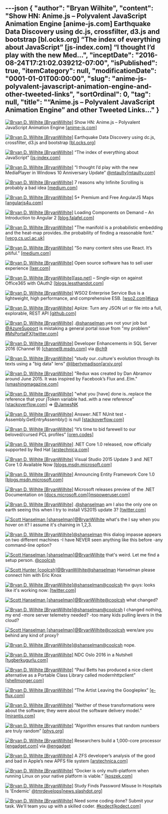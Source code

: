 ---json
{
  "author": "Bryan Wilhite",
  "content": "Show HN: Anime.js – Polyvalent JavaScript Animation Engine [anime-js.com] Earthquake Data Discovery using dc.js, crossfilter, d3.js and bootstrap [bl.ocks.org] “The index of everything about JavaScript” [js-index.com] “I thought I’d play with the new Med...",
  "inceptDate": "2016-08-24T17:21:02.039212-07:00",
  "isPublished": true,
  "itemCategory": null,
  "modificationDate": "0001-01-01T00:00:00",
  "slug": "anime-js-polyvalent-javascript-animation-engine-and-other-tweeted-links",
  "sortOrdinal": 0,
  "tag": null,
  "title": "“Anime.js – Polyvalent JavaScript Animation Engine” and other Tweeted Links…"
}
---

[<img alt="Bryan D. Wilhite [BryanWilhite]" src="https://songhay.blob.core.windows.net/shared-social-twitter/BryanWilhite.jpeg">](http://t.co/UNdqV0Z1zz "Bryan D. Wilhite [BryanWilhite]") Show HN: Anime.js – Polyvalent JavaScript Animation Engine [[anime-js.com]](http://anime-js.com/)

[<img alt="Bryan D. Wilhite [BryanWilhite]" src="https://songhay.blob.core.windows.net/shared-social-twitter/BryanWilhite.jpeg">](http://t.co/UNdqV0Z1zz "Bryan D. Wilhite [BryanWilhite]") Earthquake Data Discovery using dc.js, crossfilter, d3.js and bootstrap [[bl.ocks.org]](https://bl.ocks.org/d3noob/6077996)

[<img alt="Bryan D. Wilhite [BryanWilhite]" src="https://songhay.blob.core.windows.net/shared-social-twitter/BryanWilhite.jpeg">](http://t.co/UNdqV0Z1zz "Bryan D. Wilhite [BryanWilhite]") “The index of everything about JavaScript” [[js-index.com]](http://js-index.com/)

[<img alt="Bryan D. Wilhite [BryanWilhite]" src="https://songhay.blob.core.windows.net/shared-social-twitter/BryanWilhite.jpeg">](http://t.co/UNdqV0Z1zz "Bryan D. Wilhite [BryanWilhite]") “I thought I’d play with the new MediaPlayer in Windows 10 Anniversary Update” [@mtaulty](http://twitter.com/mtaulty)[[mtaulty.com]](https://mtaulty.com/2016/06/23/windows-10-anniversary-update-fun-with-composition-and-video/)

[<img alt="Bryan D. Wilhite [BryanWilhite]" src="https://songhay.blob.core.windows.net/shared-social-twitter/BryanWilhite.jpeg">](http://t.co/UNdqV0Z1zz "Bryan D. Wilhite [BryanWilhite]") 7 reasons why Infinite Scrolling is probably a bad idea [[medium.com]](https://medium.com/simple-human/7-reasons-why-infinite-scrolling-is-probably-a-bad-idea-a0139e13c96b)

[<img alt="Bryan D. Wilhite [BryanWilhite]" src="https://songhay.blob.core.windows.net/shared-social-twitter/BryanWilhite.jpeg">](http://t.co/UNdqV0Z1zz "Bryan D. Wilhite [BryanWilhite]") 5+ Premium and Free AngularJS Maps [[angularjs4u.com]](http://www.angularjs4u.com/premium/5-premium-free-angularjs-maps/)

[<img alt="Bryan D. Wilhite [BryanWilhite]" src="https://songhay.blob.core.windows.net/shared-social-twitter/BryanWilhite.jpeg">](http://t.co/UNdqV0Z1zz "Bryan D. Wilhite [BryanWilhite]") Loading Components on Demand – An Introduction to Angular 2 [[blog.falafel.com]](http://blog.falafel.com/loading-components-demand-introduction-angular-2/)

[<img alt="Bryan D. Wilhite [BryanWilhite]" src="https://songhay.blob.core.windows.net/shared-social-twitter/BryanWilhite.jpeg">](http://t.co/UNdqV0Z1zz "Bryan D. Wilhite [BryanWilhite]") "The manifold is a probabilistic embedding and the heat-map provides..the probability of finding a reasonable font." [[vecg.cs.ucl.ac.uk]](http://vecg.cs.ucl.ac.uk/Projects/projects_fonts/projects_fonts.html)

[<img alt="Bryan D. Wilhite [BryanWilhite]" src="https://songhay.blob.core.windows.net/shared-social-twitter/BryanWilhite.jpeg">](http://t.co/UNdqV0Z1zz "Bryan D. Wilhite [BryanWilhite]") “So many content sites use React. It’s pitiful.” [[medium.com]](https://medium.com/@wob/the-sad-state-of-web-development-1603a861d29f)

[<img alt="Bryan D. Wilhite [BryanWilhite]" src="https://songhay.blob.core.windows.net/shared-social-twitter/BryanWilhite.jpeg">](http://t.co/UNdqV0Z1zz "Bryan D. Wilhite [BryanWilhite]") Open source software has to sell user experience [[lxer.com]](http://lxer.com/module/newswire/ext_link.php?rid=231092)

[<img alt="Bryan D. Wilhite [BryanWilhite]" src="https://songhay.blob.core.windows.net/shared-social-twitter/BryanWilhite.jpeg">](http://t.co/UNdqV0Z1zz "Bryan D. Wilhite [BryanWilhite]")[[asp.net]](http://ASP.Net) – Single-sign on against Office365 with OAuth2 [[blogs.lessthandot.com]](http://blogs.lessthandot.com/index.php/webdev/serverprogramming/aspnet/asp-net-single-sign-on-against-office365-with-oauth2/)

[<img alt="Bryan D. Wilhite [BryanWilhite]" src="https://songhay.blob.core.windows.net/shared-social-twitter/BryanWilhite.jpeg">](http://t.co/UNdqV0Z1zz "Bryan D. Wilhite [BryanWilhite]") WSO2 Enterprise Service Bus is a lightweight, high performance, and comprehensive ESB. [[wso2.com]](http://wso2.com/products/enterprise-service-bus/?gclid=CLGwrOS0v80CFU6BfgodQvIFJA)[#java](http://twitter.com/search?q=%23java)

[<img alt="Bryan D. Wilhite [BryanWilhite]" src="https://songhay.blob.core.windows.net/shared-social-twitter/BryanWilhite.jpeg">](http://t.co/UNdqV0Z1zz "Bryan D. Wilhite [BryanWilhite]") Apiize: Turn any JSON url or file into a full, explorable, REST API [[github.com]](https://github.com/lambda2/apiize)

[<img alt="Bryan D. Wilhite [BryanWilhite]" src="https://songhay.blob.core.windows.net/shared-social-twitter/BryanWilhite.jpeg">](http://t.co/UNdqV0Z1zz "Bryan D. Wilhite [BryanWilhite]") .[@shanselman](http://twitter.com/shanselman).yes not your job but [@AzureSupport](http://twitter.com/AzureSupport) is mistaking a general portal issue from "my problem" [#MsPortalFX](http://twitter.com/search?q=%23MsPortalFX)[[twitter.com]](http://twitter.com/BryanWilhite/status/747612241269129216/photo/1)

[<img alt="Bryan D. Wilhite [BryanWilhite]" src="https://songhay.blob.core.windows.net/shared-social-twitter/BryanWilhite.jpeg">](http://t.co/UNdqV0Z1zz "Bryan D. Wilhite [BryanWilhite]") Developer Enhancements in SQL Server 2016 (Channel 9) [[channel9.msdn.com]](https://channel9.msdn.com/Blogs/SQL-Server-2016-Training-Kit/SQL-Server-2016-Developer-Enhancements) via [@ch9](http://twitter.com/ch9)

[<img alt="Bryan D. Wilhite [BryanWilhite]" src="https://songhay.blob.core.windows.net/shared-social-twitter/BryanWilhite.jpeg">](http://t.co/UNdqV0Z1zz "Bryan D. Wilhite [BryanWilhite]") “study our..culture's evolution through its texts using a "big data" lens” [@libertymadison](http://twitter.com/libertymadison)[[arxiv.org]](http://arxiv.org/abs/1606.07772)

[<img alt="Bryan D. Wilhite [BryanWilhite]" src="https://songhay.blob.core.windows.net/shared-social-twitter/BryanWilhite.jpeg">](http://t.co/UNdqV0Z1zz "Bryan D. Wilhite [BryanWilhite]") "Redux was created by Dan Abramov around June 2015. It was inspired by Facebook’s Flux and..Elm." [[smashingmagazine.com]](https://www.smashingmagazine.com/2016/06/an-introduction-to-redux/)

[<img alt="Bryan D. Wilhite [BryanWilhite]" src="https://songhay.blob.core.windows.net/shared-social-twitter/BryanWilhite.jpeg">](http://t.co/UNdqV0Z1zz "Bryan D. Wilhite [BryanWilhite]") "what you [have] done is..replace the reference that your jToken variable had..with a new reference" [[stackoverflow.com]](http://stackoverflow.com/a/38016317/22944?stw=2) =&gt; [@JamesNK](http://twitter.com/JamesNK)

[<img alt="Bryan D. Wilhite [BryanWilhite]" src="https://songhay.blob.core.windows.net/shared-social-twitter/BryanWilhite.jpeg">](http://t.co/UNdqV0Z1zz "Bryan D. Wilhite [BryanWilhite]") Answer:.NET NUnit test - Assembly.GetEntryAssembly() is null [[stackoverflow.com]](http://stackoverflow.com/a/21888521/22944?stw=2)

[<img alt="Bryan D. Wilhite [BryanWilhite]" src="https://songhay.blob.core.windows.net/shared-social-twitter/BryanWilhite.jpeg">](http://t.co/UNdqV0Z1zz "Bryan D. Wilhite [BryanWilhite]") “it’s time to bid farewell to our beloved/cursed PCL profiles” [[oren.codes]](https://oren.codes/2016/06/23/portable-is-dead-long-live-netstandard/)

[<img alt="Bryan D. Wilhite [BryanWilhite]" src="https://songhay.blob.core.windows.net/shared-social-twitter/BryanWilhite.jpeg">](http://t.co/UNdqV0Z1zz "Bryan D. Wilhite [BryanWilhite]") .NET Core 1.0 released, now officially supported by Red Hat [[arstechnica.com]](http://arstechnica.com/information-technology/2016/06/net-core-1-0-released-now-officially-supported-by-red-hat/)

[<img alt="Bryan D. Wilhite [BryanWilhite]" src="https://songhay.blob.core.windows.net/shared-social-twitter/BryanWilhite.jpeg">](http://t.co/UNdqV0Z1zz "Bryan D. Wilhite [BryanWilhite]") Visual Studio 2015 Update 3 and .NET Core 1.0 Available Now [[blogs.msdn.microsoft.com]](https://blogs.msdn.microsoft.com/visualstudio/2016/06/27/visual-studio-2015-update-3-and-net-core-1-0-available-now/)

[<img alt="Bryan D. Wilhite [BryanWilhite]" src="https://songhay.blob.core.windows.net/shared-social-twitter/BryanWilhite.jpeg">](http://t.co/UNdqV0Z1zz "Bryan D. Wilhite [BryanWilhite]") Announcing Entity Framework Core 1.0 [[blogs.msdn.microsoft.com]](https://blogs.msdn.microsoft.com/dotnet/2016/06/27/entity-framework-core-1-0-0-available/)

[<img alt="Bryan D. Wilhite [BryanWilhite]" src="https://songhay.blob.core.windows.net/shared-social-twitter/BryanWilhite.jpeg">](http://t.co/UNdqV0Z1zz "Bryan D. Wilhite [BryanWilhite]") Microsoft releases preview of the .NET Documentation on [[docs.microsoft.com]](http://docs.microsoft.com)[[mspoweruser.com]](http://mspoweruser.com/microsoft-releases-preview-net-documentation-docs-microsoft-com/)

[<img alt="Bryan D. Wilhite [BryanWilhite]" src="https://songhay.blob.core.windows.net/shared-social-twitter/BryanWilhite.jpeg">](http://t.co/UNdqV0Z1zz "Bryan D. Wilhite [BryanWilhite]") .[@shanselman](http://twitter.com/shanselman) am I also the only one on earth seeing this when I try to install VS2015 update 3? [[twitter.com]](http://twitter.com/BryanWilhite/status/747878475185299456/photo/1)

[<img alt="Scott Hanselman [shanselman]" src="https://songhay.blob.core.windows.net/shared-social-twitter/shanselman.jpeg">](https://t.co/KWE5X1BBOh "Scott Hanselman [shanselman]")[@BryanWilhite](http://twitter.com/BryanWilhite) what's the I say when you hover on it? I assume it's chaining in 1,2,3. 

[<img alt="Bryan D. Wilhite [BryanWilhite]" src="https://songhay.blob.core.windows.net/shared-social-twitter/BryanWilhite.jpeg">](http://t.co/UNdqV0Z1zz "Bryan D. Wilhite [BryanWilhite]")[@shanselman](http://twitter.com/shanselman) this dialog impasse appears on two different machines -I have NEVER seen anything like this before -any command-line option? 

[<img alt="Scott Hanselman [shanselman]" src="https://songhay.blob.core.windows.net/shared-social-twitter/shanselman.jpeg">](https://t.co/KWE5X1BBOh "Scott Hanselman [shanselman]")[@BryanWilhite](http://twitter.com/BryanWilhite) that's weird. Let me find a setup person. [@coolcsh](http://twitter.com/coolcsh)

[<img alt="Scott Hunter [coolcsh]" src="https://songhay.blob.core.windows.net/shared-social-twitter/coolcsh.jpg">](https://t.co/EfVIf2O1zT "Scott Hunter [coolcsh]")[@BryanWilhite](http://twitter.com/BryanWilhite)[@shanselman](http://twitter.com/shanselman) Hanselman please connect him with Eric Knox 

[<img alt="Bryan D. Wilhite [BryanWilhite]" src="https://songhay.blob.core.windows.net/shared-social-twitter/BryanWilhite.jpeg">](http://t.co/UNdqV0Z1zz "Bryan D. Wilhite [BryanWilhite]")[@shanselman](http://twitter.com/shanselman)[@coolcsh](http://twitter.com/coolcsh) thx guys: looks like it's working now: [[twitter.com]](http://twitter.com/BryanWilhite/status/747997332533182464/photo/1)

[<img alt="Scott Hanselman [shanselman]" src="https://songhay.blob.core.windows.net/shared-social-twitter/shanselman.jpeg">](https://t.co/KWE5X1BBOh "Scott Hanselman [shanselman]")[@BryanWilhite](http://twitter.com/BryanWilhite)[@coolcsh](http://twitter.com/coolcsh) what changed? 

[<img alt="Bryan D. Wilhite [BryanWilhite]" src="https://songhay.blob.core.windows.net/shared-social-twitter/BryanWilhite.jpeg">](http://t.co/UNdqV0Z1zz "Bryan D. Wilhite [BryanWilhite]")[@shanselman](http://twitter.com/shanselman)[@coolcsh](http://twitter.com/coolcsh) I changed nothing, my end -more server telemetry needed? -too many kids pulling levers in the cloud? 

[<img alt="Scott Hanselman [shanselman]" src="https://songhay.blob.core.windows.net/shared-social-twitter/shanselman.jpeg">](https://t.co/KWE5X1BBOh "Scott Hanselman [shanselman]")[@BryanWilhite](http://twitter.com/BryanWilhite)[@coolcsh](http://twitter.com/coolcsh) were/are you behind any kind of proxy? 

[<img alt="Bryan D. Wilhite [BryanWilhite]" src="https://songhay.blob.core.windows.net/shared-social-twitter/BryanWilhite.jpeg">](http://t.co/UNdqV0Z1zz "Bryan D. Wilhite [BryanWilhite]")[@shanselman](http://twitter.com/shanselman)[@coolcsh](http://twitter.com/coolcsh) nope. 

[<img alt="Bryan D. Wilhite [BryanWilhite]" src="https://songhay.blob.core.windows.net/shared-social-twitter/BryanWilhite.jpeg">](http://t.co/UNdqV0Z1zz "Bryan D. Wilhite [BryanWilhite]") NDC Oslo 2016 in a Nutshell [[tugberkugurlu.com]](http://www.tugberkugurlu.com/archive/ndc-oslo-2016-in-a-nutshell)

[<img alt="Bryan D. Wilhite [BryanWilhite]" src="https://songhay.blob.core.windows.net/shared-social-twitter/BryanWilhite.jpeg">](http://t.co/UNdqV0Z1zz "Bryan D. Wilhite [BryanWilhite]") “Paul Betts has produced a nice client alternative as a Portable Class Library called modernhttpclient” [[shellmonger.com]](https://shellmonger.com/2016/06/23/using-modernhttpclient-with-azure-mobile-apps/)

[<img alt="Bryan D. Wilhite [BryanWilhite]" src="https://songhay.blob.core.windows.net/shared-social-twitter/BryanWilhite.jpeg">](http://t.co/UNdqV0Z1zz "Bryan D. Wilhite [BryanWilhite]") “The Artist Leaving the Googleplex” [[e-flux.com]](http://www.e-flux.com/journal/the-artist-leaving-the-googleplex/)

[<img alt="Bryan D. Wilhite [BryanWilhite]" src="https://songhay.blob.core.windows.net/shared-social-twitter/BryanWilhite.jpeg">](http://t.co/UNdqV0Z1zz "Bryan D. Wilhite [BryanWilhite]") “Neither of these transformations were about the software; they were about the software delivery model.” [[mirantis.com]](https://www.mirantis.com/blog/infrastructure-software-is-dead/)

[<img alt="Bryan D. Wilhite [BryanWilhite]" src="https://songhay.blob.core.windows.net/shared-social-twitter/BryanWilhite.jpeg">](http://t.co/UNdqV0Z1zz "Bryan D. Wilhite [BryanWilhite]") “Algorithm ensures that random numbers are truly random” [[phys.org]](http://phys.org/news/2016-06-algorithm-random.html)

[<img alt="Bryan D. Wilhite [BryanWilhite]" src="https://songhay.blob.core.windows.net/shared-social-twitter/BryanWilhite.jpeg">](http://t.co/UNdqV0Z1zz "Bryan D. Wilhite [BryanWilhite]") Researchers build a 1,000-core processor [[engadget.com]](https://www.engadget.com/2016/06/19/researchers-build-1000-core-processor/) via [@engadget](http://twitter.com/engadget)

[<img alt="Bryan D. Wilhite [BryanWilhite]" src="https://songhay.blob.core.windows.net/shared-social-twitter/BryanWilhite.jpeg">](http://t.co/UNdqV0Z1zz "Bryan D. Wilhite [BryanWilhite]") A ZFS developer’s analysis of the good and bad in Apple’s new APFS file system [[arstechnica.com]](http://arstechnica.com/apple/2016/06/a-zfs-developers-analysis-of-the-good-and-bad-in-apples-new-apfs-file-system/)

[<img alt="Bryan D. Wilhite [BryanWilhite]" src="https://songhay.blob.core.windows.net/shared-social-twitter/BryanWilhite.jpeg">](http://t.co/UNdqV0Z1zz "Bryan D. Wilhite [BryanWilhite]") “Docker is only multi-platform when running Linux on your native platform is viable.” [[koszek.com]](http://www.koszek.com/blog/2016/06/27/what-docker-really-is/#.V3Fbbj4VeQk.hackernews)

[<img alt="Bryan D. Wilhite [BryanWilhite]" src="https://songhay.blob.core.windows.net/shared-social-twitter/BryanWilhite.jpeg">](http://t.co/UNdqV0Z1zz "Bryan D. Wilhite [BryanWilhite]") Study Finds Password Misuse In Hospitals Is 'Endemic' [@tmrdevelops](http://twitter.com/tmrdevelops)[[news.slashdot.org]](https://news.slashdot.org/story/16/06/24/0539223/study-finds-password-misuse-in-hospitals-is-endemic?utm_source=feedly1.0mainlinkanon&utm_medium=feed)

[<img alt="Bryan D. Wilhite [BryanWilhite]" src="https://songhay.blob.core.windows.net/shared-social-twitter/BryanWilhite.jpeg">](http://t.co/UNdqV0Z1zz "Bryan D. Wilhite [BryanWilhite]") Need some coding done? Submit your task. We'll team you up with a skilled coder. [#kodect](http://twitter.com/search?q=%23kodect)[[kodect.com]](https://kodect.com/)
